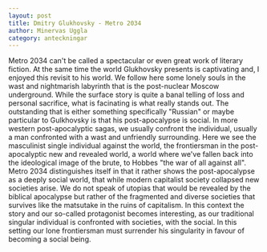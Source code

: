 ```yaml
---
layout: post
title: Dmitry Glukhovsky - Metro 2034
author: Minervas Uggla
category: anteckningar
---
```


Metro 2034 can't be called a spectacular or even great work of literary fiction. At the same time the world Glukhovsky presents is captivating and, I enjoyed this revisit to his world. We follow here some lonely souls in the wast and nightmarish labyrinth that is the post-nuclear Moscow underground. While the surface story is quite a banal telling of loss and personal sacrifice, what is facinating is what really stands out. The outstanding that is either something specifically "Russian" or maybe particular to Gulkhovsky is that his post-apocalypse is social. In more western post-apocalyptic sagas, we usually confront the individual, usually a man confronted with a wast and unfriendly surrounding. Here we see the masculinist single individual against the world, the frontiersman in the post-apocalyptic new and revealed world, a world where we've fallen back into the ideological image of the brute, to Hobbes "the war of all against all". Metro 2034 distinguishes itself in that it rather shows the post-apocalypse as a deeply social world, that while modern capitalist society collapsed new societies arise. We do not speak of utopias that would be revealed by the biblical apocalypse but rather of the fragmented and diverse societies that survives like the matsutake in the ruins of capitalism. In this context the story and our so-called protagonist becomes interesting, as our traditional singular individual is confronted with societies, with the social. In this setting our lone frontiersman must surrender his singularity in favour of becoming a social being. 

